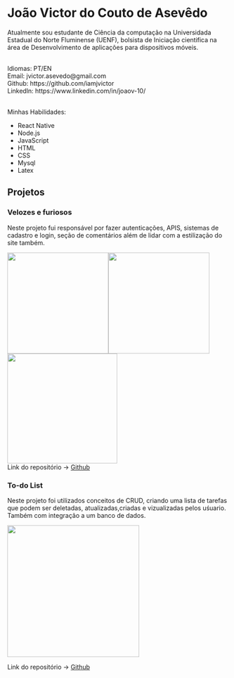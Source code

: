 # João Victor do Couto de Asevêdo

Atualmente sou estudante de Ciência da computação na Universidada Estadual do Norte Fluminense (UENF), bolsista de Iniciação cientifica na área de Desenvolvimento de aplicações para dispositivos móveis.
<br>
<br>
<div style="display: inline_block">
Idiomas: PT/EN  <br>
Email: <a>jvictor.asevedo@gmail.com</a><br>
Github: <a>https://github.com/iamjvictor</a><br>
Linkedln: <a>https://www.linkedin.com/in/joaov-10/</a>
</div>


<br>


Minhas Habilidades:
- React Native 
- Node.js
- JavaScript
- HTML
- CSS
- Mysql
- Latex


## Projetos<br>
### Velozes e furiosos
Neste projeto fui responsável por fazer autenticações, APIS, sistemas de cadastro e login, seção de comentários além de lidar com a estilização do site também.


<div style="display: inline_block">
<a href="https://velozes-furiosos.herokuapp.com/" target="_blank"><img  height="230em"  src='https://media-exp1.licdn.com/dms/image/C4D22AQGR3lik9JViFg/feedshare-shrink_2048_1536/0/1665948759084?e=1671667200&v=beta&t=0RPiegFcazZ2sqO8DWyFySWG_-DASHqpbEhJow6_vpQ'></a><a href="https://velozes-furiosos.herokuapp.com/" target="_blank"><img  height="230em"  src='https://media-exp1.licdn.com/dms/image/C4D22AQG4mR_YdAMBKQ/feedshare-shrink_2048_1536/0/1665948758774?e=1671062400&v=beta&t=5SCXSdiWYMpGN0h3n9Ea1ZEkJpBovvPEGrO-v6sHsUY'></a>
<br>
<a href="https://velozes-furiosos.herokuapp.com/" target="_blank"><img align="center" height="250em"  src='https://media-exp1.licdn.com/dms/image/C4D22AQGsD_lOMF_VmQ/feedshare-shrink_2048_1536/0/1665948758861?e=1671667200&v=beta&t=5S5X3DVmLXNsqM8MZSlYD-zPi82Sv-4sII2X9AFBrbI'></a>
<br>
</div>
Link do repositório -> <a href="https://github.com/iamjvictor/Site-velozes-e-furiosos"> Github </a>


### To-do List
Neste projeto foi utilizados conceitos de CRUD, criando uma lista de tarefas que podem ser deletadas, atualizadas,criadas e vizualizadas pelos uśuario. Também com integração a um banco de dados.



<a href="https://todolist-joaovictor.herokuapp.com/" target="_blank"><img align="center" height="300em"  src='https://media-exp1.licdn.com/dms/image/C4E22AQE5LiY0_8SY0Q/feedshare-shrink_800/0/1658349559155?e=1671062400&v=beta&t=rWKy4tf9C0yTTUouEyxiYmbMtXDBaadiaBLRcvyBuas'></a>
<br>

Link do repositório -> <a href="https://github.com/iamjvictor/todolist"> Github </a>





